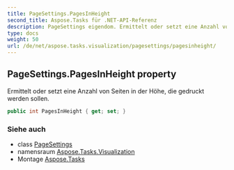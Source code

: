 ```yaml
---
title: PageSettings.PagesInHeight
second_title: Aspose.Tasks für .NET-API-Referenz
description: PageSettings eigendom. Ermittelt oder setzt eine Anzahl von Seiten in der Höhe die gedruckt werden sollen.
type: docs
weight: 50
url: /de/net/aspose.tasks.visualization/pagesettings/pagesinheight/
---
```

## PageSettings.PagesInHeight property

Ermittelt oder setzt eine Anzahl von Seiten in der Höhe, die gedruckt werden sollen.

```csharp
public int PagesInHeight { get; set; }
```

### Siehe auch

* class [PageSettings](../)
* namensraum [Aspose.Tasks.Visualization](../../pagesettings/)
* Montage [Aspose.Tasks](../../../)


